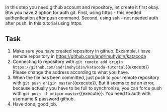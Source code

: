 In this step you need github account and repository, let create it first okay. Btw you have 2 option for auth git. First, using https - this needed authentication after push command. Second, using ssh - not needed auth after push. In this tutorial using https.

## Task
1. Make sure you have created repository in github. Exxample, i have remote repository in https://github.com/andrimuhyidin/katacoda
2. Connecting to repository with `git remote add origin https://github.com/andrimuhyidin/katacoda-tutorial`{{execute}} Please change the address according to what you have.
3. When the file has been committed, just push to your remote repository with `git push origin master`{{execute}}, But it seems to be an error, because actually you have to be full to synchronize, you can force push with `git push -f origin master`{{execute}}. You need to auth with username & password github.
4. Have done, good job.